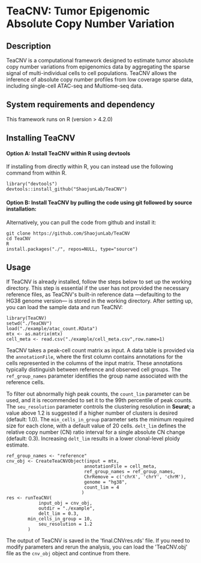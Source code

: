 # TeaCNV: Tumor Epigenomic Absolute Copy Number Variation


## Description
TeaCNV is a computational framework designed to estimate tumor absolute copy number variations from epigenomics data by aggregating the sparse signal of multi-individual cells to cell populations.
TeaCNV allows the inference of absolute copy number profiles from low coverage sparse data, including single-cell ATAC-seq and Multiome-seq data. 

## System requirements and dependency
This framework runs on R (version > 4.2.0)

## Installing TeaCNV
#### Option A: Install TeaCNV within R using devtools
If installing from directly within R, you can instead use the following command from within R.
```
library("devtools")
devtools::install_github("ShaojunLab/TeaCNV")
```
#### Option B: Install TeaCNV by pulling the code using git followed by source installation:
Alternatively, you can pull the code from github and install it:
```
git clone https://github.com/ShaojunLab/TeaCNV
cd TeaCNV
R
install.packages("./", repos=NULL, type="source")
```

## Usage

If TeaCNV is already installed, follow the steps below to set up the working directory. This step is essential if the user has not provided the necessary reference files, as TeaCNV's built-in reference data —defaulting to the HG38 genome version— is stored in the working directory. After setting up, you can load the sample data and run TeaCNV:

```
library(TeaCNV)
setwd("./TeaCNV")
load("./example/atac_count.RData")
mtx <- as.matrix(mtx)
cell_meta <- read.csv("./example/cell_meta.csv",row.name=1)
```
TeaCNV takes a peak-cell count matrix as input. A data table is provided via the `annotationFile`, where the first column contains annotations for the cells represented in the columns of the input matrix. These annotations typically distinguish between reference and observed cell groups. The `ref_group_names` parameter identifies the group name associated with the reference cells.

To filter out abnormally high peak counts, the `count_lim` parameter can be used, and it is recommended to set it to the 99th percentile of peak counts. 
The `seu_resolution` parameter controls the clustering resolution in **Seurat**; a value above 1.2 is suggested if a higher number of clusters is desired (default: 1.0).
The `min_cells_in_group` parameter sets the minimum required size for each clone, with a default value of 20 cells. `delt_lim` defines the relative copy number (CN) ratio interval for a single absolute CN change (default: 0.3). Increasing `delt_lim` results in a lower clonal-level ploidy estimate.
```
ref_group_names <- "reference"
cnv_obj <- CreateTeaCNVObject(input = mtx,
                             annotationFile = cell_meta,
                             ref_group_names = ref_group_names,
                             ChrRemove = c('chrX', 'chrY', 'chrM'),
                             genome = "hg38",
                             count_lim = 4
                            )
res <- runTeaCNV(
	        input_obj = cnv_obj,
	        outdir = "./example",
	        delt_lim = 0.3,
		min_cells_in_group = 10,
	        seu_resolution = 1.2
	    )
```

The output of TeaCNV is saved in the 'final.CNVres.rds' file. If you need to modify parameters and rerun the analysis, you can load the 'TeaCNV.obj' file as the `cnv_obj` object and continue from there.


